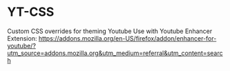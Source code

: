 # YT-CSS
Custom CSS overrides for theming Youtube
Use with Youtube Enhancer Extension: https://addons.mozilla.org/en-US/firefox/addon/enhancer-for-youtube/?utm_source=addons.mozilla.org&utm_medium=referral&utm_content=search
